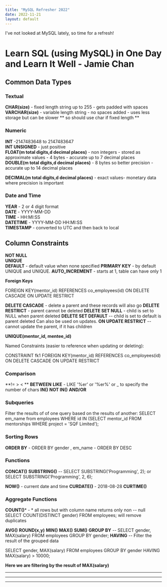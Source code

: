 ```yaml
---
title: "MySQL Refresher 2022"
date: 2022-11-21
layout: default
---
```


I've not looked at MySQL lately, so time for a refresh!

# Learn SQL (using MySQL) in One Day and Learn It Well - Jamie Chan

## Common Data Types

### Textual

**CHAR(size)** - fixed length string up to 255 - gets padded with spaces  
**VARCHAR(size)** - variable length string - no spaces added - uses less storage but can be slower ** so should use char if fixed length **  

### Numeric

**INT** -2147483648 to 2147483647  
**INT UNSIGNED** - just positive  
**FLOAT(m total digits,d decimal places)** - non integers - stored as approximate values - 4 bytes - accurate up to 7 decimal places  
**DOUBLE(m total digits,d decimal places)** - 8 bytes so better precision - accurate up to 14 decimal places  

**DECIMAL(m total digits,d decimal places)** - exact values- monetary data where precision is important  

### Date and Time
**YEAR** - 2 or 4 digit format  
**DATE** - YYYY-MM-DD  
**TIME** - HH:MI:SS  
**DATETIME** - YYYY-MM-DD HH:MI:SS  
**TIMESTAMP** - converted to UTC and then back to local  

## Column Constraints
**NOT NULL**  
**UNIQUE**  
**DEFAULT**  - default value when none specified
**PRIMARY KEY**  - by default UNIQUE and UNIQUE.
**AUTO_INCREMENT**  - starts at 1, table can have only 1

**Foreign Keys** 


FOREIGN KEY(mentor_id) REFERENCES co_employees(id) ON DELETE
CASCADE ON UPDATE RESTRICT

**DELETE CASCADE** - delete a parent and these records will also go
**DELETE RESTRICT** - parent cannot be deleted
**DELETE SET NULL** - child is set to NULL when parent deleted
**DELETE SET DEFAULT** -- child is set to default is parent deleted
Can also be used on updates.
**ON UPDATE RESTRICT** -- cannot update the parent, if it has children

**UNIQUE(mentor_id, mentee_id)**

Named Constraints (easier to reference when updating or deleting):

CONSTRAINT fk1 FOREIGN KEY(mentor_id) REFERENCES co_employees(id)
ON DELETE CASCADE ON UPDATE RESTRICT


### Comparison
**!= > < **
**BETWEEN**
**LIKE** - LIKE '%er' or '%er%' or _ to specify the number of chars
**IN()**
**NOT IN()**
**AND/OR**

### Subqueries
 
Filter the results of of one query based on the results of another:
SELECT em_name from employees WHERE id IN
(SELECT mentor_id FROM mentorships WHERE project = 'SQF
Limited');

### Sorting Rows
**ORDER BY** - ORDER BY gender , em_name - ORDER BY DESC 

### Functions

**CONCAT()**
**SUBSTRING()** -- SELECT SUBSTRING('Programming', 2); or  
SELECT SUBSTRING('Programming', 2, 6);

**NOW()** - current date and time
**CURDATE()** - 2018-08-28
**CURTIME()**

### Aggregate Functions

**COUNT()*** - * all rows but with column name returns only non  -- null
SELECT COUNT(DISTINCT gender) FROM employees; will remove duplicates 
 
**AVG()**
**ROUND(x,y)**
**MIN()**
**MAX()**
**SUM()**
**GROUP BY** -- SELECT gender, MAX(salary) FROM employees GROUP BY gender;
**HAVING** -- Filter the result of the grouped data

SELECT gender, MAX(salary) FROM employees GROUP BY gender HAVING
MAX(salary) > 10000;

**Here we are filtering by the result of MAX(salary)**



****




****
****
